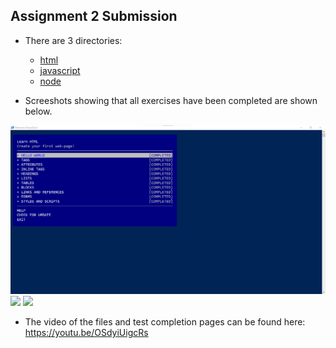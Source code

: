## Assignment 2 Submission

* There are 3 directories:
  * [html](html)
  * [javascript](javascript)
  * [node](node)

* Screeshots showing that all exercises have been completed are shown below.

<img src="html/learnyouhtml-complete.png" width="700">
<img src="html/javascripting-complete.png" width="700">
<img src="html/learnyounode-complete.png" width="700">

* The video of the files and test completion pages can be found here: https://youtu.be/OSdyiUigcRs
